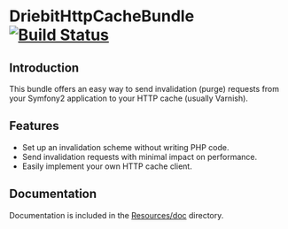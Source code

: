 DriebitHttpCacheBundle [![Build Status](https://travis-ci.org/driebit/DriebitHttpCacheBundle.png?branch=master)](https://travis-ci.org/driebit/DriebitHttpCacheBundle)
======================

Introduction
------------

This bundle offers an easy way to send invalidation (purge) requests from your Symfony2 application to your HTTP cache
(usually Varnish).

Features
--------

* Set up an invalidation scheme without writing PHP code.
* Send invalidation requests with minimal impact on performance.
* Easily implement your own HTTP cache client.

Documentation
-------------

Documentation is included in the [Resources/doc](Resources/doc/index.md) directory.

